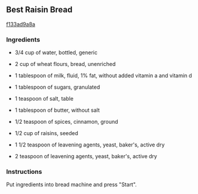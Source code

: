 ## Best Raisin Bread

[f133ad9a8a](https://recipeland.com/recipe/v/best-raisin-bread--35083)

### Ingredients

 - 3/4 cup of water, bottled, generic

 - 2 cup of wheat flours, bread, unenriched

 - 1 tablespoon of milk, fluid, 1% fat, without added vitamin a and vitamin d

 - 1 tablespoon of sugars, granulated

 - 1 teaspoon of salt, table

 - 1 tablespoon of butter, without salt

 - 1/2 teaspoon of spices, cinnamon, ground

 - 1/2 cup of raisins, seeded

 - 1 1/2 teaspoon of leavening agents, yeast, baker's, active dry

 - 2 teaspoon of leavening agents, yeast, baker's, active dry

### Instructions

Put ingredients into bread machine and press "Start".